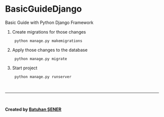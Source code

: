 # BasicGuideDjango
Basic Guide with Python Django Framework

1) Create migrations for those changes

		python manage.py makemigrations
2) Apply those changes to the database

		python manage.py migrate

3) Start project
	
		python manage.py runserver
	
<br/>
<hr>
<br/>
<p><b>Created by <a href="https://www.linkedin.com/in/senerbatuhan/">Batuhan ŞENER</a></b></p>
<br/>
